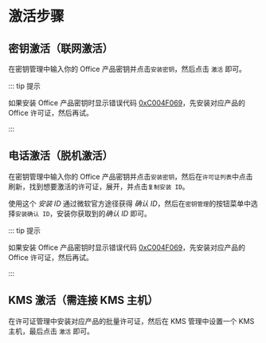 # 激活步骤

## 密钥激活（联网激活）

在密钥管理中输入你的 Office 产品密钥并点击`安装密钥`，然后点击 `激活` 即可。

::: tip 提示

如果安装 Office 产品密钥时显示错误代码 [0xC004F069](/zh-cn/faq/activation.md#_0xc004f069)，先安装对应产品的 Office 许可证，然后再试。

:::

## 电话激活（脱机激活）

在密钥管理中输入你的 Office 产品密钥并点击`安装密钥`，然后在`许可证列表`中点击刷新，找到想要激活的许可证，展开，并点击`复制安装 ID`。

使用这个 *安装 ID* 通过微软官方途径获得 *确认 ID*，然后在`密钥管理`的按钮菜单中选择`安装确认 ID`，安装你获取到的*确认 ID* 即可。

::: tip 提示

如果安装 Office 产品密钥时显示错误代码 [0xC004F069](/zh-cn/faq/activation.md#_0xc004f069)，先安装对应产品的 Office 许可证，然后再试。

:::

## KMS 激活（需连接 KMS 主机）

在许可证管理中安装对应产品的批量许可证，然后在 KMS 管理中设置一个 KMS 主机，最后点击 `激活` 即可。
